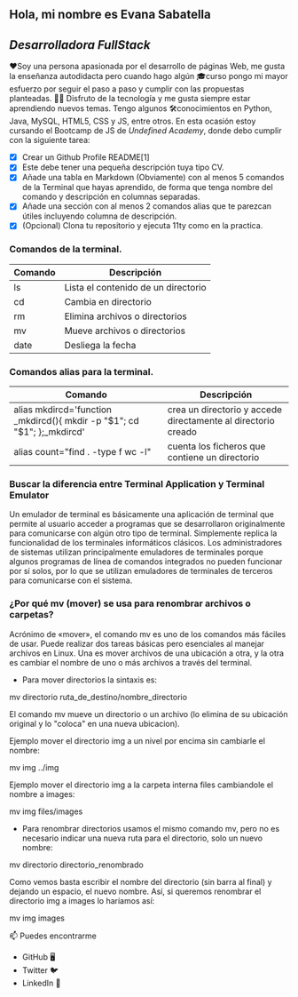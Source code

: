 ## Hola, mi nombre es Evana Sabatella
## _Desarrolladora FullStack_

❤️Soy una persona apasionada por el desarrollo de páginas Web, me gusta la enseñanza autodidacta pero cuando hago algún 🎓curso pongo mi mayor esfuerzo por seguir el paso a paso y cumplir con las propuestas planteadas.
👨‍💻 Disfruto de la tecnología y me gusta siempre estar aprendiendo nuevos temas. Tengo algunos 🛠️conocimientos en Python, Java, MySQL, HTML5, CSS y JS, entre otros.
En esta ocasión estoy cursando el Bootcamp de JS de *Undefined Academy*, donde debo cumplir con la siguiente tarea:
- [x] Crear un Github Profile README[1]
- [x] Este debe tener una pequeña descripción tuya tipo CV.
- [x] Añade una tabla en Markdown (Obviamente) con al menos 5 comandos de la Terminal que hayas aprendido, de forma que tenga nombre del comando y descripción en columnas separadas.
- [x] Añade una sección con al menos 2 comandos alias que te parezcan útiles incluyendo columna de descripción.
- [x] (Opcional) Clona tu repositorio y ejecuta 11ty como en la practica.

### Comandos de la terminal.

|   Comando   |    Descripción                      |
|-------------|-------------------------------------|
|    ls       | Lista el contenido de un directorio |
|    cd       | Cambia en directorio                |
|    rm       | Elimina archivos o directorios      |
|    mv       | Mueve archivos o directorios        |
|    date     | Desliega la fecha                   |

### Comandos alias para la terminal.

|   Comando                                                             |    Descripción                                                  |
|-----------------------------------------------------------------------|-----------------------------------------------------------------|
|alias mkdircd='function _mkdircd(){ mkdir -p "$1"; cd "$1"; };_mkdircd'|crea un directorio y accede directamente al directorio creado    |
|alias count="find . -type f wc -l"                                     |cuenta los ficheros que contiene un directorio                   |

### Buscar la diferencia entre Terminal Application y Terminal Emulator
Un emulador de terminal es básicamente una aplicación de terminal que permite al usuario acceder a programas que se desarrollaron originalmente para comunicarse con algún otro tipo de terminal. Simplemente replica la funcionalidad de los terminales informáticos clásicos. Los administradores de sistemas utilizan principalmente emuladores de terminales porque algunos programas de línea de comandos integrados no pueden funcionar por sí solos, por lo que se utilizan emuladores de terminales de terceros para comunicarse con el sistema.

### ¿Por qué mv (mover) se usa para renombrar archivos o carpetas?
Acrónimo de «mover», el comando mv es uno de los comandos más fáciles de usar. Puede realizar dos tareas básicas pero esenciales al manejar archivos en Linux. Una es mover archivos de una ubicación a otra, y la otra es cambiar el nombre de uno o más archivos a través del terminal.  

* Para mover directorios la sintaxis es:  
   
mv directorio ruta_de_destino/nombre_directorio  

El comando mv mueve un directorio o un archivo (lo elimina de su ubicación original y lo "coloca" en una nueva ubicacion).  

Ejemplo mover el directorio img a un nivel por encima sin cambiarle el nombre:  

mv img ../img  

Ejemplo mover el directorio img a la carpeta interna files cambiandole el nombre a images:  

mv img files/images  

* Para renombrar directorios usamos el mismo comando mv, pero no es necesario indicar una nueva ruta para el directorio, solo un nuevo nombre:  
   
mv directorio directorio_renombrado  

Como vemos basta escribir el nombre del directorio (sin barra al final) y dejando un espacio, el nuevo nombre. Así, si queremos renombrar el directorio img a images lo haríamos así:  

mv img images

📫 Puedes encontrarme
* GitHub 🖥️
* Twitter 🐦
* LinkedIn 💼
